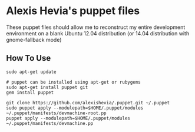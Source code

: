 # Alexis Hevia's puppet files
These puppet files should allow me to reconstruct my entire development environment on a blank Ubuntu 12.04 distribution (or 14.04 distribution with gnome-fallback mode)

## How To Use
```
sudo apt-get update

# puppet can be installed using apt-get or rubygems
sudo apt-get install puppet git
gem install puppet

git clone https://github.com/alexishevia/.puppet.git ~/.puppet
sudo puppet apply --modulepath=$HOME/.puppet/modules ~/.puppet/manifests/devmachine-root.pp
puppet apply --modulepath=$HOME/.puppet/modules ~/.puppet/manifests/devmachine.pp
```


